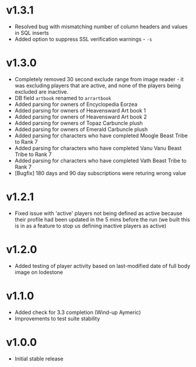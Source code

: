 v1.3.1
======
* Resolved bug with mismatching number of column headers and values in SQL inserts
* Added option to suppress SSL verification warnings - `-s`

v1.3.0
======
* Completely removed 30 second exclude range from image reader - it was excluding players that are active, and none of the players being excluded are inactive.
* DB field `artbook` renamed to `arrartbook`
* Added parsing for owners of Encyclopedia Eorzea
* Added parsing for owners of Heavensward Art book 1
* Added parsing for owners of Heavensward Art book 2
* Added parsing for owners of Topaz Carbuncle plush
* Added parsing for owners of Emerald Carbuncle plush
* Added parsing for characters who have completed Moogle Beast Tribe to Rank 7
* Added parsing for characters who have completed Vanu Vanu Beast Tribe to Rank 7
* Added parsing for characters who have completed Vath Beast Tribe to Rank 7
* [Bugfix] 180 days and 90 day subscriptions were returing wrong value

v1.2.1
======
* Fixed issue with 'active' players not being defined as active because their profile had been updated in the 5 mins before the run (we built this is in as a feature to stop us defining inactive players as active)

v1.2.0
======
* Added testing of player activity based on last-modified date of full body image on lodestone

v1.1.0
=======
* Added check for 3.3 completion (Wind-up Aymeric)
* Improvements to test suite stability

v1.0.0
=======
* Initial stable release

